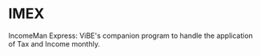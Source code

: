 # IMEX
IncomeMan Express: ViBE's companion program to handle the application of Tax and Income monthly.

